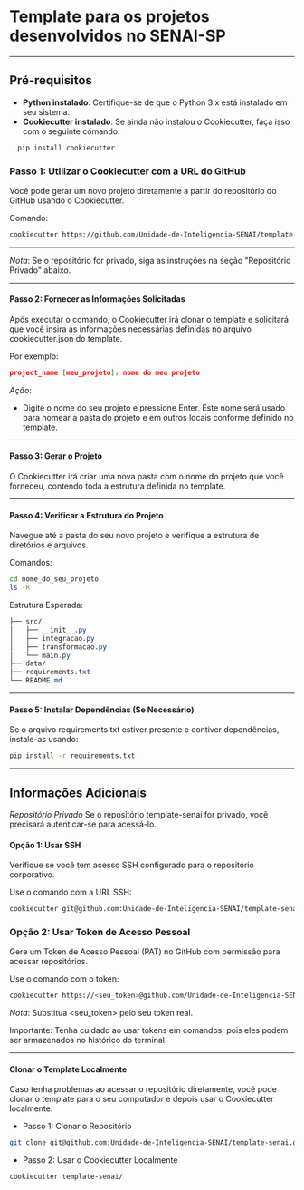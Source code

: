 # Template para os projetos desenvolvidos no SENAI-SP

---

## **Pré-requisitos**

- **Python instalado**: Certifique-se de que o Python 3.x está instalado em seu sistema.
- **Cookiecutter instalado**: Se ainda não instalou o Cookiecutter, faça isso com o seguinte comando:

```bash
  pip install cookiecutter
```

### Passo 1: Utilizar o Cookiecutter com a URL do GitHub
Você pode gerar um novo projeto diretamente a partir do repositório do GitHub usando o Cookiecutter.

Comando:
```bash
cookiecutter https://github.com/Unidade-de-Inteligencia-SENAI/template-senai.git
```

---

*Nota*: Se o repositório for privado, siga as instruções na seção "Repositório Privado" abaixo.

---

#### Passo 2: Fornecer as Informações Solicitadas
Após executar o comando, o Cookiecutter irá clonar o template e solicitará que você insira as informações necessárias definidas no arquivo cookiecutter.json do template.

Por exemplo:
```json
project_name [meu_projeto]: nome do meu projeto
```
*Ação*:
- Digite o nome do seu projeto e pressione Enter. Este nome será usado para nomear a pasta do projeto e em outros locais conforme definido no template.

---

#### Passo 3: Gerar o Projeto
O Cookiecutter irá criar uma nova pasta com o nome do projeto que você forneceu, contendo toda a estrutura definida no template.

---

#### Passo 4: Verificar a Estrutura do Projeto
Navegue até a pasta do seu novo projeto e verifique a estrutura de diretórios e arquivos.

Comandos:
```bash
cd nome_do_seu_projeto
ls -R
```
Estrutura Esperada:
```css
├── src/
│   ├── __init__.py
│   ├── integracao.py
│   ├── transformacao.py
│   └── main.py
├── data/
├── requirements.txt
└── README.md
```

---

#### Passo 5: Instalar Dependências (Se Necessário)
Se o arquivo requirements.txt estiver presente e contiver dependências, instale-as usando:
```bash
pip install -r requirements.txt
```

---

## Informações Adicionais
*Repositório Privado*
Se o repositório template-senai for privado, você precisará autenticar-se para acessá-lo.

#### Opção 1: Usar SSH
Verifique se você tem acesso SSH configurado para o repositório corporativo.

Use o comando com a URL SSH:
```bash
cookiecutter git@github.com:Unidade-de-Inteligencia-SENAI/template-senai.git
```

### Opção 2: Usar Token de Acesso Pessoal
Gere um Token de Acesso Pessoal (PAT) no GitHub com permissão para acessar repositórios.

Use o comando com o token:
```bash
cookiecutter https://<seu_token>@github.com/Unidade-de-Inteligencia-SENAI/template-senai.git
```
*Nota*: Substitua <seu_token> pelo seu token real.

Importante: Tenha cuidado ao usar tokens em comandos, pois eles podem ser armazenados no histórico do terminal.

---

#### Clonar o Template Localmente
Caso tenha problemas ao acessar o repositório diretamente, você pode clonar o template para o seu computador e depois usar o Cookiecutter localmente.

- Passo 1: Clonar o Repositório
```bash
git clone git@github.com:Unidade-de-Inteligencia-SENAI/template-senai.git
```

- Passo 2: Usar o Cookiecutter Localmente
```bash
cookiecutter template-senai/
```
